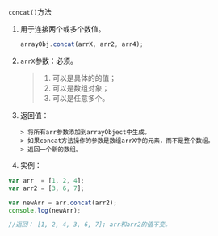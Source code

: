 `concat()`方法

1. 用于连接两个或多个数值。

   ```javascript
   arrayObj.concat(arrX, arr2, arr4);
   ```

2. `arrX`参数：必须。

   > 1. 可以是具体的的值；
   > 2. 可以是数组对象；
   > 3. 可以是任意多个。

3. 返回值：

   ```
   > 将所有arr参数添加到arrayObject中生成。
   > 如果concat方法操作的参数是数组arrX中的元素，而不是整个数组。
   > 返回一个新的数组。
   ```

4.  实例：

   ```javascript
   var arr  = [1, 2, 4];
   var arr2 = [3, 6, 7];
   
   var newArr = arr.concat(arr2);
   console.log(newArr);
   
   //返回： [1, 2, 4, 3, 6, 7]; arr和arr2的值不变。
   
   ```

   